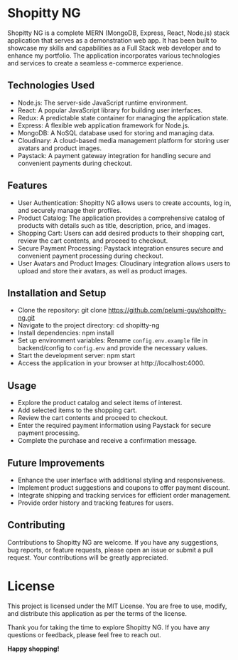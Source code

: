 # Shopitty NG

Shopitty NG is a complete MERN (MongoDB, Express, React, Node.js) stack application that serves as a demonstration web app. It has been built to showcase my skills and capabilities as a Full Stack web developer and to enhance my portfolio. The application incorporates various technologies and services to create a seamless e-commerce experience.

## Technologies Used
- Node.js: The server-side JavaScript runtime environment.
- React: A popular JavaScript library for building user interfaces.
- Redux: A predictable state container for managing the application state.
- Express: A flexible web application framework for Node.js.
- MongoDB: A NoSQL database used for storing and managing data.
- Cloudinary: A cloud-based media management platform for storing user avatars and product images.
- Paystack: A payment gateway integration for handling secure and convenient payments during checkout.

## Features
- User Authentication: Shopitty NG allows users to create accounts, log in, and securely manage their profiles.
- Product Catalog: The application provides a comprehensive catalog of products with details such as title, description, price, and images.
- Shopping Cart: Users can add desired products to their shopping cart, review the cart contents, and proceed to checkout.
- Secure Payment Processing: Paystack integration ensures secure and convenient payment processing during checkout.
- User Avatars and Product Images: Cloudinary integration allows users to upload and store their avatars, as well as product images.

## Installation and Setup
- Clone the repository: git clone https://github.com/pelumi-guy/shopitty-ng.git
- Navigate to the project directory: cd shopitty-ng
- Install dependencies: npm install
- Set up environment variables: Rename ```config.env.example``` file in backend/config to ```config.env``` and provide the necessary values.
- Start the development server: npm start
- Access the application in your browser at http://localhost:4000.

## Usage
- Explore the product catalog and select items of interest.
- Add selected items to the shopping cart.
- Review the cart contents and proceed to checkout.
- Enter the required payment information using Paystack for secure payment processing.
- Complete the purchase and receive a confirmation message.

## Future Improvements
- Enhance the user interface with additional styling and responsiveness.
- Implement product suggestions and coupons to offer payment discount.
- Integrate shipping and tracking services for efficient order management.
- Provide order history and tracking features for users.

## Contributing
Contributions to Shopitty NG are welcome. If you have any suggestions, bug reports, or feature requests, please open an issue or submit a pull request. Your contributions will be greatly appreciated.

# License
This project is licensed under the MIT License. You are free to use, modify, and distribute this application as per the terms of the license.

Thank you for taking the time to explore Shopitty NG. If you have any questions or feedback, please feel free to reach out.

**Happy shopping!**